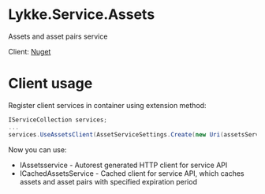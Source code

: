 # Lykke.Service.Assets

Assets and asset pairs service

Client: [Nuget](https://www.nuget.org/packages/Lykke.Service.CandlesHistory.Client/)

# Client usage

Register client services in container using extension method:

```cs
IServiceCollection services;
...
services.UseAssetsClient(AssetServiceSettings.Create(new Uri(assetsServiceUrl), cacheExpirationPeriod));
```

Now you can use:

* IAssetsservice - Autorest generated HTTP client for service API
* ICachedAssetsService - Cached client for service API, which caches assets and asset pairs with specified expiration period
